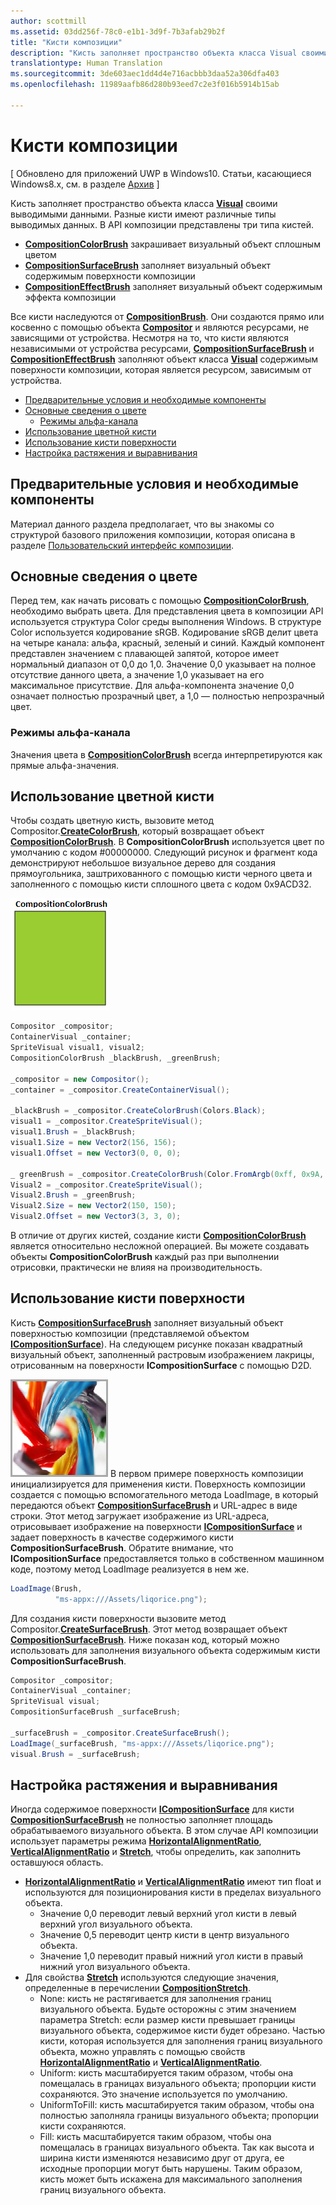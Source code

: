 ```yaml
---
author: scottmill
ms.assetid: 03dd256f-78c0-e1b1-3d9f-7b3afab29b2f
title: "Кисти композиции"
description: "Кисть заполняет пространство объекта класса Visual своими выводимыми данными. Разные кисти имеют различные типы выводимых данных."
translationtype: Human Translation
ms.sourcegitcommit: 3de603aec1dd4d4e716acbbb3daa52a306dfa403
ms.openlocfilehash: 11989aafb86d280b93eed7c2e3f016b5914b15ab

---
```

# Кисти композиции

\[ Обновлено для приложений UWP в Windows10. Статьи, касающиеся Windows8.x, см. в разделе [Архив](http://go.microsoft.com/fwlink/p/?linkid=619132) \]

Кисть заполняет пространство объекта класса [**Visual**](https://msdn.microsoft.com/library/windows/apps/Dn706858) своими выводимыми данными. Разные кисти имеют различные типы выводимых данных. В API композиции представлены три типа кистей.

-   [**CompositionColorBrush**](https://msdn.microsoft.com/library/windows/apps/Mt589399) закрашивает визуальный объект сплошным цветом
-   [**CompositionSurfaceBrush**](https://msdn.microsoft.com/library/windows/apps/Mt589415) заполняет визуальный объект содержимым поверхности композиции
-   [**CompositionEffectBrush**](https://msdn.microsoft.com/library/windows/apps/Mt589406) заполняет визуальный объект содержимым эффекта композиции

Все кисти наследуются от [**CompositionBrush**](https://msdn.microsoft.com/library/windows/apps/Mt589398). Они создаются прямо или косвенно с помощью объекта [**Compositor**](https://msdn.microsoft.com/library/windows/apps/Dn706789) и являются ресурсами, не зависящими от устройства. Несмотря на то, что кисти являются независимыми от устройства ресурсами, [**CompositionSurfaceBrush**](https://msdn.microsoft.com/library/windows/apps/Mt589415) и [**CompositionEffectBrush**](https://msdn.microsoft.com/library/windows/apps/Mt589406) заполняют объект класса [**Visual**](https://msdn.microsoft.com/library/windows/apps/Dn706858) содержимым поверхности композиции, которая является ресурсом, зависимым от устройства.

-   [Предварительные условия и необходимые компоненты](./composition-brushes.md#prerequisites)
-   [Основные сведения о цвете](./composition-brushes.md#color-basics)
    -   [Режимы альфа-канала](./composition-brushes.md#alpha-modes)
-   [Использование цветной кисти](./composition-brushes.md#using-color-brush)
-   [Использование кисти поверхности](./composition-brushes.md#using-surface-brush)
-   [Настройка растяжения и выравнивания](./composition-brushes.md#configuring-stretch-and-alignment)

## Предварительные условия и необходимые компоненты

Материал данного раздела предполагает, что вы знакомы со структурой базового приложения композиции, которая описана в разделе [Пользовательский интерфейс композиции](visual-layer.md).

## Основные сведения о цвете

Перед тем, как начать рисовать с помощью [**CompositionColorBrush**](https://msdn.microsoft.com/library/windows/apps/Mt589399), необходимо выбрать цвета. Для представления цвета в композиции API используется структура Color среды выполнения Windows. В структуре Color используется кодирование sRGB. Кодирование sRGB делит цвета на четыре канала: альфа, красный, зеленый и синий. Каждый компонент представлен значением с плавающей запятой, которое имеет нормальный диапазон от 0,0 до 1,0. Значение 0,0 указывает на полное отсутствие данного цвета, а значение 1,0 указывает на его максимальное присутствие. Для альфа-компонента значение 0,0 означает полностью прозрачный цвет, а 1,0 — полностью непрозрачный цвет.

### Режимы альфа-канала

Значения цвета в [**CompositionColorBrush**](https://msdn.microsoft.com/library/windows/apps/Mt589399) всегда интерпретируются как прямые альфа-значения.

## Использование цветной кисти

Чтобы создать цветную кисть, вызовите метод Compositor.[**CreateColorBrush**](https://msdn.microsoft.com/library/windows/apps/windows.ui.composition.compositor.createcolorbrush.aspx), который возвращает объект [**CompositionColorBrush**](https://msdn.microsoft.com/library/windows/apps/Mt589399). В **CompositionColorBrush** используется цвет по умолчанию с кодом \#00000000. Следующий рисунок и фрагмент кода демонстрируют небольшое визуальное дерево для создания прямоугольника, заштрихованного с помощью кисти черного цвета и заполненного с помощью кисти сплошного цвета с кодом 0x9ACD32.

![CompositionColorBrush](images/composition-compositioncolorbrush.png)
```cs
Compositor _compositor;
ContainerVisual _container;
SpriteVisual visual1, visual2;
CompositionColorBrush _blackBrush, _greenBrush; 

_compositor = new Compositor();
_container = _compositor.CreateContainerVisual();

_blackBrush = _compositor.CreateColorBrush(Colors.Black);
visual1 = _compositor.CreateSpriteVisual();
visual1.Brush = _blackBrush;
visual1.Size = new Vector2(156, 156);
visual1.Offset = new Vector3(0, 0, 0);

_ greenBrush = _compositor.CreateColorBrush(Color.FromArgb(0xff, 0x9A, 0xCD, 0x32));
Visual2 = _compositor.CreateSpriteVisual();
Visual2.Brush = _greenBrush;
Visual2.Size = new Vector2(150, 150);
Visual2.Offset = new Vector3(3, 3, 0);
```

В отличие от других кистей, создание кисти [**CompositionColorBrush**](https://msdn.microsoft.com/library/windows/apps/Mt589399) является относительно несложной операцией. Вы можете создавать объекты **CompositionColorBrush** каждый раз при выполнении отрисовки, практически не влияя на производительность.

## Использование кисти поверхности

Кисть [**CompositionSurfaceBrush**](https://msdn.microsoft.com/library/windows/apps/Mt589415) заполняет визуальный объект поверхностью композиции (представляемой объектом [**ICompositionSurface**](https://msdn.microsoft.com/library/windows/apps/Dn706819)). На следующем рисунке показан квадратный визуальный объект, заполненный растровым изображением лакрицы, отрисованным на поверхности **ICompositionSurface** с помощью D2D.

![CompositionSurfaceBrush](images/composition-compositionsurfacebrush.png) В первом примере поверхность композиции инициализируется для применения кисти. Поверхность композиции создается с помощью вспомогательного метода LoadImage, в который передаются объект [**CompositionSurfaceBrush**](https://msdn.microsoft.com/library/windows/apps/Mt589415) и URL-адрес в виде строки. Этот метод загружает изображение из URL-адреса, отрисовывает изображение на поверхности [**ICompositionSurface**](https://msdn.microsoft.com/library/windows/apps/Dn706819) и задает поверхность в качестве содержимого кисти **CompositionSurfaceBrush**. Обратите внимание, что **ICompositionSurface** предоставляется только в собственном машинном коде, поэтому метод LoadImage реализуется в нем же.

```cs
LoadImage(Brush,
          "ms-appx:///Assets/liqorice.png");
```

Для создания кисти поверхности вызовите метод Compositor.[**CreateSurfaceBrush**](https://msdn.microsoft.com/library/windows/apps/windows.ui.composition.compositor.createsurfacebrush.aspx). Этот метод возвращает объект [**CompositionSurfaceBrush**](https://msdn.microsoft.com/library/windows/apps/Mt589415). Ниже показан код, который можно использовать для заполнения визуального объекта содержимым кисти **CompositionSurfaceBrush**.

```cs
Compositor _compositor;
ContainerVisual _container;
SpriteVisual visual;
CompositionSurfaceBrush _surfaceBrush;

_surfaceBrush = _compositor.CreateSurfaceBrush();
LoadImage(_surfaceBrush, "ms-appx:///Assets/liqorice.png");
visual.Brush = _surfaceBrush;
```

## Настройка растяжения и выравнивания

Иногда содержимое поверхности [**ICompositionSurface**](https://msdn.microsoft.com/library/windows/apps/Dn706819) для кисти [**CompositionSurfaceBrush**](https://msdn.microsoft.com/library/windows/apps/Mt589415) не полностью заполняет площадь обрабатываемого визуального объекта. В этом случае API композиции использует параметры режима [**HorizontalAlignmentRatio**](https://msdn.microsoft.com/library/windows/apps/windows.ui.composition.compositionsurfacebrush.horizontalalignmentratio.aspx), [**VerticalAlignmentRatio**](https://msdn.microsoft.com/library/windows/apps/windows.ui.composition.compositionsurfacebrush.verticalalignmentratio) и [**Stretch**](https://msdn.microsoft.com/library/windows/apps/windows.ui.composition.compositionsurfacebrush.stretch), чтобы определить, как заполнить оставшуюся область.

-   [**HorizontalAlignmentRatio**](https://msdn.microsoft.com/library/windows/apps/windows.ui.composition.compositionsurfacebrush.horizontalalignmentratio.aspx) и [**VerticalAlignmentRatio**](https://msdn.microsoft.com/library/windows/apps/windows.ui.composition.compositionsurfacebrush.verticalalignmentratio) имеют тип float и используются для позиционирования кисти в пределах визуального объекта.
    -   Значение 0,0 переводит левый верхний угол кисти в левый верхний угол визуального объекта.
    -   Значение 0,5 переводит центр кисти в центр визуального объекта.
    -   Значение 1,0 переводит правый нижний угол кисти в правый нижний угол визуального объекта.
-   Для свойства [**Stretch**](https://msdn.microsoft.com/library/windows/apps/windows.ui.composition.compositionsurfacebrush.stretch) используются следующие значения, определенные в перечислении [**CompositionStretch**](https://msdn.microsoft.com/library/windows/apps/Dn706786).
    -   None: кисть не растягивается для заполнения границ визуального объекта. Будьте осторожны с этим значением параметра Stretch: если размер кисти превышает границы визуального объекта, содержимое кисти будет обрезано. Частью кисти, которая используется для заполнения границ визуального объекта, можно управлять с помощью свойств [**HorizontalAlignmentRatio**](https://msdn.microsoft.com/library/windows/apps/windows.ui.composition.compositionsurfacebrush.horizontalalignmentratio.aspx) и [**VerticalAlignmentRatio**](https://msdn.microsoft.com/library/windows/apps/windows.ui.composition.compositionsurfacebrush.verticalalignmentratio).
    -   Uniform: кисть масштабируется таким образом, чтобы она помещалась в границах визуального объекта; пропорции кисти сохраняются. Это значение используется по умолчанию.
    -   UniformToFill: кисть масштабируется таким образом, чтобы она полностью заполняла границы визуального объекта; пропорции кисти сохраняются.
    -   Fill: кисть масштабируется таким образом, чтобы она помещалась в границах визуального объекта. Так как высота и ширина кисти изменяются независимо друг от друга, ее исходные пропорции могут быть нарушены. Таким образом, кисть может быть искажена для максимального заполнения границ визуального объекта.

 

 







<!--HONumber=Aug16_HO3-->


